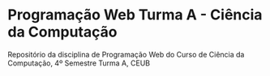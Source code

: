 # Programação Web Turma A - Ciência da Computação
Repositório da disciplina de Programação Web do Curso de Ciência da Computação, 4º Semestre Turma A, CEUB
